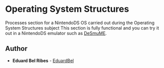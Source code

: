 # Operating System Structures
Processes section for a NintendoDS OS carried out during the Operating System Structures subject
This section is fully functional and you can try it out in a NintendoDS emulator such as [DeSmuME](https://desmume.org).
## Author

* **Eduard Bel Ribes** - [EduardBel](https://github.com/EduardBel)
